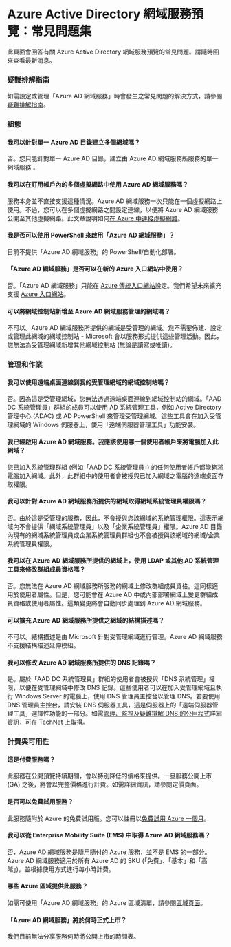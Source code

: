 <properties
	pageTitle="Azure Active Directory 網域服務預覽：常見問題集 | Microsoft Azure"
	description="關於「Azure Active Directory 網域服務」的常見問題集"
	services="active-directory-ds"
	documentationCenter=""
	authors="mahesh-unnikrishnan"
	manager="stevenpo"
	editor="curtand"/>

<tags
	ms.service="active-directory-ds"
	ms.workload="identity"
	ms.tgt_pltfrm="na"
	ms.devlang="na"
	ms.topic="article"
	ms.date="06/20/2016"
	ms.author="maheshu"/>

# Azure Active Directory 網域服務預覽：常見問題集

此頁面會回答有關 Azure Active Directory 網域服務預覽的常見問題。請隨時回來查看最新消息。

### 疑難排解指南
如需設定或管理「Azure AD 網域服務」時會發生之常見問題的解決方式，請參閱[疑難排解指南](active-directory-ds-troubleshooting.md)。


### 組態

#### 我可以針對單一 Azure AD 目錄建立多個網域嗎？
否。您只能針對單一 Azure AD 目錄，建立由 Azure AD 網域服務所服務的單一網域服務 。

#### 我可以在訂用帳戶內的多個虛擬網路中使用 Azure AD 網域服務嗎？
服務本身並不直接支援這種情況。Azure AD 網域服務一次只能在一個虛擬網路上使用。不過，您可以在多個虛擬網路之間設定連線，以便將 Azure AD 網域服務公開至其他虛擬網路。此文章說明如何[在 Azure 中連接虛擬網路](../vpn-gateway/virtual-networks-configure-vnet-to-vnet-connection.md)。

#### 我是否可以使用 PowerShell 來啟用「Azure AD 網域服務」？
目前不提供「Azure AD 網域服務」的 PowerShell/自動化部署。

#### 「Azure AD 網域服務」是否可以在新的 Azure 入口網站中使用？
否。「Azure AD 網域服務」只能在 [Azure 傳統入口網站](https://manage.windowsazure.com)設定。我們希望未來擴充支援 [Azure 入口網站](https://portal.azure.com)。

#### 可以將網域控制站新增至 Azure AD 網域服務管理的網域嗎？
不可以。Azure AD 網域服務所提供的網域是受管理的網域。您不需要佈建、設定或管理此網域的網域控制站 - Microsoft 會以服務形式提供這些管理活動。因此，您無法為受管理網域新增其他網域控制站 (無論是讀寫或唯讀)。

### 管理和作業

#### 我可以使用遠端桌面連線到我的受管理網域的網域控制站嗎？
否。因為這是受管理網域，您無法透過遠端桌面連線到網域控制站的網域。「AAD DC 系統管理員」群組的成員可以使用 AD 系統管理工具，例如 Active Directory 管理中心 (ADAC) 或 AD PowerShell 來管理受管理網域。這些工具會在加入受管理網域的 Windows 伺服器上，使用「遠端伺服器管理工具」功能安裝。

#### 我已經啟用 Azure AD 網域服務。我應該使用哪一個使用者帳戶來將電腦加入此網域？
您已加入系統管理群組 (例如「AAD DC 系統管理員」) 的任何使用者帳戶都能夠將電腦加入網域。此外，此群組中的使用者會被授與已加入網域之電腦的遠端桌面存取權限。

#### 我可以針對 Azure AD 網域服務所提供的網域取得網域系統管理員權限嗎？
否。由於這是受管理的服務，因此，不會授與您該網域的系統管理權限。這表示網域內不會提供「網域系統管理員」以及「企業系統管理員」權限。Azure AD 目錄內現有的網域系統管理員或企業系統管理員群組也不會被授與該網域的網域/企業系統管理員權限。

#### 我可以在 Azure AD 網域服務所提供的網域上，使用 LDAP 或其他 AD 系統管理工具來修改群組成員資格嗎？
否。您無法在 Azure AD 網域服務所服務的網域上修改群組成員資格。這同樣適用於使用者屬性。但是，您可能會在 Azure AD 中或內部部署網域上變更群組成員資格或使用者屬性。這類變更將會自動同步處理到 Azure AD 網域服務。

#### 可以擴充 Azure AD 網域服務所提供之網域的結構描述嗎？
不可以。結構描述是由 Microsoft 針對受管理網域進行管理。Azure AD 網域服務不支援結構描述延伸模組。

#### 我可以修改 Azure AD 網域服務所提供的 DNS 記錄嗎？
是。屬於「AAD DC 系統管理員」群組的使用者會被授與「DNS 系統管理」權限，以便在受管理網域中修改 DNS 記錄。這些使用者可以在加入受管理網域且執行 Windows Server 的電腦上，使用 DNS 管理員主控台以管理 DNS。若要使用 DNS 管理員主控台，請安裝 DNS 伺服器工具，這是伺服器上的「遠端伺服器管理工具」選擇性功能的一部分。如需[管理、監視及疑難排解 DNS 的公用程式](https://technet.microsoft.com/library/cc753579.aspx)詳細資訊，可在 TechNet 上取得。

### 計費與可用性

#### 這是付費服務嗎？
此服務在公開預覽持續期間，會以特別降低的價格來提供。一旦服務公開上市 (GA) 之後，將會以完整價格進行計費。如需詳細資訊，請參閱定價頁面。

#### 是否可以免費試用服務？
此服務隨附於 Azure 的免費試用版。您可以註冊以[免費試用 Azure 一個月](https://azure.microsoft.com/pricing/free-trial/)。

#### 我可以從 Enterprise Mobility Suite (EMS) 中取得 Azure AD 網域服務嗎？
否，Azure AD 網域服務是隨用隨付的 Azure 服務，並不是 EMS 的一部分。Azure AD 網域服務適用於所有 Azure AD 的 SKU (「免費」、「基本」和「高階」)，並根據使用方式進行每小時計費。

#### 哪些 Azure 區域提供此服務？
如需可使用「Azure AD 網域服務」的 Azure 區域清單，請參閱[區域頁面](active-directory-ds-regions.md)。

#### 「Azure AD 網域服務」將於何時正式上市？
我們目前無法分享服務何時將公開上市的時間表。

<!---HONumber=AcomDC_0622_2016-->